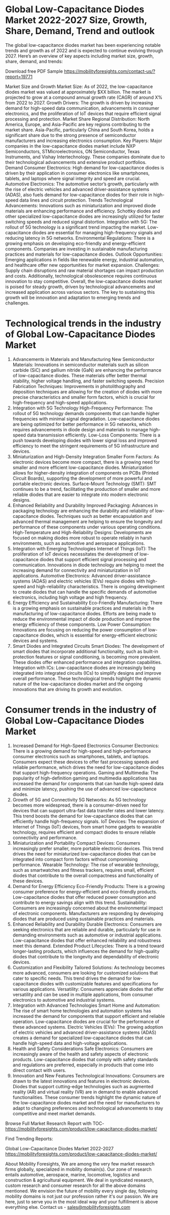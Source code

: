 # Global Low-Capacitance Diodes Market 2022-2027 Size, Growth, Share, Demand, Trend and outlook
The global low-capacitance diodes market has been experiencing notable trends and growth as of 2022 and is expected to continue evolving through 2027. Here’s an overview of key aspects including market size, growth, share, demand, and trends:

Download free PDF Sample https://mobilityforesights.com/contact-us/?report=19771 

Market Size and Growth
Market Size: As of 2022, the low-capacitance diodes market was valued at approximately $XX billion. The market is projected to grow at a compound annual growth rate (CAGR) of around X% from 2022 to 2027.
Growth Drivers: The growth is driven by increasing demand for high-speed data communication, advancements in consumer electronics, and the proliferation of IoT devices that require efficient signal processing and protection.
Market Share
Regional Distribution: North America, Europe, and Asia-Pacific are key regions contributing to the market share. Asia-Pacific, particularly China and South Korea, holds a significant share due to the strong presence of semiconductor manufacturers and increasing electronics consumption.
Key Players: Major companies in the low-capacitance diodes market include NXP Semiconductors, STMicroelectronics, ON Semiconductor, Texas Instruments, and Vishay Intertechnology. These companies dominate due to their technological advancements and extensive product portfolios.
Demand
Consumer Electronics: High demand for low-capacitance diodes is driven by their application in consumer electronics like smartphones, tablets, and laptops where signal integrity and speed are crucial.
Automotive Electronics: The automotive sector’s growth, particularly with the rise of electric vehicles and advanced driver-assistance systems (ADAS), also fuels demand for low-capacitance diodes for their role in high-speed data lines and circuit protection.
Trends
Technological Advancements: Innovations such as miniaturization and improved diode materials are enhancing performance and efficiency. Schottky diodes and other specialized low-capacitance diodes are increasingly utilized for faster switching speeds and reduced signal distortion.
Integration with 5G: The rollout of 5G technology is a significant trend impacting the market. Low-capacitance diodes are essential for managing high-frequency signals and reducing latency in 5G networks.
Environmental Regulations: There is a growing emphasis on developing eco-friendly and energy-efficient components. Companies are investing in sustainable manufacturing practices and materials for low-capacitance diodes.
Outlook
Opportunities: Emerging applications in fields like renewable energy, industrial automation, and healthcare offer new opportunities for market expansion.
Challenges: Supply chain disruptions and raw material shortages can impact production and costs. Additionally, technological obsolescence requires continuous innovation to stay competitive.
Overall, the low-capacitance diodes market is poised for steady growth, driven by technological advancements and increased application across various sectors. The key to sustaining this growth will be innovation and adaptation to emerging trends and challenges.
# Technological trends in the industry of Global Low-Capacitance Diodes Market
1. Advancements in Materials and Manufacturing
New Semiconductor Materials: Innovations in semiconductor materials such as silicon carbide (SiC) and gallium nitride (GaN) are enhancing the performance of low-capacitance diodes. These materials offer better thermal stability, higher voltage handling, and faster switching speeds.
Precision Fabrication Techniques: Improvements in photolithography and deposition techniques are allowing for the creation of diodes with more precise characteristics and smaller form factors, which is crucial for high-frequency and high-speed applications.
2. Integration with 5G Technology
High-Frequency Performance: The rollout of 5G technology demands components that can handle higher frequencies with minimal signal degradation. Low-capacitance diodes are being optimized for better performance in 5G networks, which requires advancements in diode design and materials to manage high-speed data transmission efficiently.
Low-Loss Components: There is a push towards developing diodes with lower signal loss and improved efficiency to meet the stringent requirements of 5G infrastructure and devices.
3. Miniaturization and High-Density Integration
Smaller Form Factors: As electronic devices become more compact, there is a growing need for smaller and more efficient low-capacitance diodes. Miniaturization allows for higher-density integration of components on PCBs (Printed Circuit Boards), supporting the development of more powerful and portable electronic devices.
Surface-Mount Technology (SMT): SMT continues to be a trend, facilitating the production of smaller and more reliable diodes that are easier to integrate into modern electronic designs.
4. Enhanced Reliability and Durability
Improved Packaging: Advances in packaging technology are enhancing the durability and reliability of low-capacitance diodes. Techniques such as better encapsulation and advanced thermal management are helping to ensure the longevity and performance of these components under various operating conditions.
High-Temperature and High-Reliability Designs: Developments are focused on making diodes more robust to operate reliably in harsh environments, such as automotive and aerospace applications.
5. Integration with Emerging Technologies
Internet of Things (IoT): The proliferation of IoT devices necessitates the development of low-capacitance diodes that support efficient signal processing and communication. Innovations in diode technology are helping to meet the increasing demand for connectivity and miniaturization in IoT applications.
Automotive Electronics: Advanced driver-assistance systems (ADAS) and electric vehicles (EVs) require diodes with high-speed and high-reliability characteristics. There is ongoing development to create diodes that can handle the specific demands of automotive electronics, including high voltage and high frequency.
6. Energy Efficiency and Sustainability
Eco-Friendly Manufacturing: There is a growing emphasis on sustainable practices and materials in the manufacturing of low-capacitance diodes. Efforts are being made to reduce the environmental impact of diode production and improve the energy efficiency of these components.
Low Power Consumption: Innovations are focusing on reducing the power consumption of low-capacitance diodes, which is essential for energy-efficient electronic devices and systems.
7. Smart Diodes and Integrated Circuits
Smart Diodes: The development of smart diodes that incorporate additional functionality, such as built-in protection features or signal conditioning, is becoming more prevalent. These diodes offer enhanced performance and integration capabilities.
Integration with ICs: Low-capacitance diodes are increasingly being integrated into integrated circuits (ICs) to simplify designs and improve overall performance.
These technological trends highlight the dynamic nature of the low-capacitance diodes market and the ongoing innovations that are driving its growth and evolution.
# Consumer trends in the industry of Global Low-Capacitance Diodes Market
1. Increased Demand for High-Speed Electronics
Consumer Electronics: There is a growing demand for high-speed and high-performance consumer electronics such as smartphones, tablets, and laptops. Consumers expect these devices to offer fast processing speeds and reliable performance, which drives the need for low-capacitance diodes that support high-frequency operations.
Gaming and Multimedia: The popularity of high-definition gaming and multimedia applications has increased the demand for components that can handle high-speed data and minimize latency, pushing the use of advanced low-capacitance diodes.
2. Growth of 5G and Connectivity
5G Networks: As 5G technology becomes more widespread, there is a consumer-driven need for devices that can support ultra-fast data transfer rates and lower latency. This trend boosts the demand for low-capacitance diodes that can efficiently handle high-frequency signals.
IoT Devices: The expansion of Internet of Things (IoT) devices, from smart home gadgets to wearable technology, requires efficient and compact diodes to ensure reliable connectivity and performance.
3. Miniaturization and Portability
Compact Devices: Consumers increasingly prefer smaller, more portable electronic devices. This trend drives the need for miniaturized low-capacitance diodes that can be integrated into compact form factors without compromising performance.
Wearable Technology: The rise of wearable technology, such as smartwatches and fitness trackers, requires small, efficient diodes that contribute to the overall compactness and functionality of these devices.
4. Demand for Energy Efficiency
Eco-Friendly Products: There is a growing consumer preference for energy-efficient and eco-friendly products. Low-capacitance diodes that offer reduced power consumption and contribute to energy savings align with this trend.
Sustainability: Consumers are increasingly concerned about the environmental impact of electronic components. Manufacturers are responding by developing diodes that are produced using sustainable practices and materials.
5. Enhanced Reliability and Durability
Durable Electronics: Consumers are seeking electronics that are reliable and durable, particularly for use in demanding environments such as automotive or industrial applications. Low-capacitance diodes that offer enhanced reliability and robustness meet this demand.
Extended Product Lifecycles: There is a trend toward longer-lasting products, which influences the demand for high-quality diodes that contribute to the longevity and dependability of electronic devices.
6. Customization and Flexibility
Tailored Solutions: As technology becomes more advanced, consumers are looking for customized solutions that cater to specific needs. This trend drives the demand for low-capacitance diodes with customizable features and specifications for various applications.
Versatility: Consumers appreciate diodes that offer versatility and can be used in multiple applications, from consumer electronics to automotive and industrial systems.
7. Integration with Advanced Technologies
Smart Home and Automation: The rise of smart home technologies and automation systems has increased the demand for components that support efficient and reliable operation. Low-capacitance diodes are crucial for the performance of these advanced systems.
Electric Vehicles (EVs): The growing adoption of electric vehicles and advanced driver-assistance systems (ADAS) creates a demand for specialized low-capacitance diodes that can handle high-speed data and high-voltage applications.
8. Health and Safety Considerations
Safe Electronics: Consumers are increasingly aware of the health and safety aspects of electronic products. Low-capacitance diodes that comply with safety standards and regulations are preferred, especially in products that come into direct contact with users.
9. Innovation and New Features
Technological Innovations: Consumers are drawn to the latest innovations and features in electronic devices. Diodes that support cutting-edge technologies such as augmented reality (AR) and virtual reality (VR) are in demand to enable advanced functionalities.
These consumer trends highlight the dynamic nature of the low-capacitance diodes market and the need for manufacturers to adapt to changing preferences and technological advancements to stay competitive and meet market demands.

Browse Full Market Research Report with TOC- https://mobilityforesights.com/product/low-capacitance-diodes-market/ 

Find Trending Reports: 

Global Low-Capacitance Diodes Market 2022-2027 https://mobilityforesights.com/product/low-capacitance-diodes-market/ 

About Mobility Foresights,
We are among the very few market research firms globally, specialized in mobility domain(s). Our zone of research entails automotive, aerospace, marine, locomotive, logistics and construction & agricultural equipment. We deal in syndicated research, custom research and consumer research for all the above domains mentioned.
We envision the future of mobility every single day, following mobility domains is not just our profession rather it's our passion. We are here, just to serve you in the most ideal way and your fulfillment is above everything else. Contact us -  sales@mobilityforesights.com 




